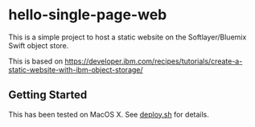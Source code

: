 # hello-single-page-web

This is a simple project to host a static website on the Softlayer/Bluemix Swift object store.

This is based on https://developer.ibm.com/recipes/tutorials/create-a-static-website-with-ibm-object-storage/

## Getting Started

This has been tested on MacOS X.  See [deploy.sh](https://github.com/sjfink/hello-swift-bluemix-website/blob/master/deploy.sh) for details.
